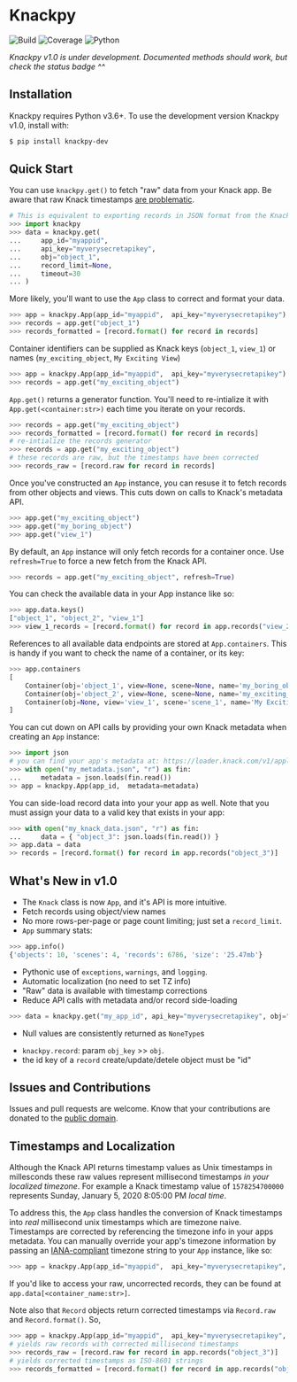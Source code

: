 # Knackpy

![Build](https://github.com/cityofaustin/knackpy/workflows/Build/badge.svg?branch=v1.0.0)
![Coverage](https://raw.githubusercontent.com/cityofaustin/knackpy/dev/coverage.svg)
![Python](https://img.shields.io/badge/Python-v3.6+-blue)

_Knackpy v1.0 is under development. Documented methods should work, but check the status badge ^^_

## Installation

Knackpy requires Python v3.6+. To use the development version Knackpy v1.0, install with:

```bash
$ pip install knackpy-dev
```

## Quick Start

You can use `knackpy.get()` to fetch "raw" data from your Knack app. Be aware that raw Knack timestamps [are problematic]().

```python
# This is equivalent to exporting records in JSON format from the Knack Builder
>>> import knackpy
>>> data = knackpy.get(
...     app_id="myappid",
...     api_key="myverysecretapikey",
...     obj="object_1",
...     record_limit=None,
...     timeout=30
... )
```

More likely, you'll want to use the `App` class to correct and format your data.

```python
>>> app = knackpy.App(app_id="myappid",  api_key="myverysecretapikey")
>>> records = app.get("object_1")
>>> records_formatted = [record.format() for record in records]
```

Container identifiers can be supplied as Knack keys (`object_1`, `view_1`) or names (`my_exciting_object`, `My Exciting View`)

```python
>>> app = knackpy.App(app_id="myappid",  api_key="myverysecretapikey")
>>> records = app.get("my_exciting_object")
```

`App.get()` returns a generator function. You'll need to re-intialize it with `App.get(<container:str>)` each time you iterate on your records.

```python
>>> records = app.get("my_exciting_object")
>>> records_formatted = [record.format() for record in records]
# re-intialize the records generator
>>> records = app.get("my_exciting_object")
# these records are raw, but the timestamps have been corrected
>>> records_raw = [record.raw for record in records]
```

Once you've constructed an `App` instance, you can resuse it to fetch records from other objects and views. This cuts down on calls to Knack's metadata API.

```python
>>> app.get("my_exciting_object")
>>> app.get("my_boring_object")
>>> app.get("view_1")
```

By default, an `App` instance will only fetch records for a container once. Use `refresh=True` to force a new fetch from the Knack API.

```python
>>> records = app.get("my_exciting_object", refresh=True)
```

You can check the available data in your App instance like so:

```python
>>> app.data.keys()
["object_1", "object_2", "view_1"]
>>> view_1_records = [record.format() for record in app.records("view_22")]
```

References to all available data endpoints are stored at `App.containers`. This is handy if you want to check the name of a container, or its key:

```python
>>> app.containers
[
    Container(obj='object_1', view=None, scene=None, name='my_boring_object'),
    Container(obj='object_2', view=None, scene=None, name='my_exciting_object'),
    Container(obj=None, view='view_1', scene='scene_1', name='My Exciting View'),
]
```

You can cut down on API calls by providing your own Knack metadata when creating an `App` instance:

```python
>>> import json
# you can find your app's metadata at: https://loader.knack.com/v1/applications/<app_id:str>"
>>> with open("my_metadata.json", "r") as fin:
...     metadata = json.loads(fin.read())
>> app = knackpy.App(app_id,  metadata=metadata)
```

You can side-load record data into your your app as well. Note that you must assign your data to a valid key that exists in your app:

```python
>>> with open("my_knack_data.json", "r") as fin:
...     data = { "object_3": json.loads(fin.read()) }
>> app.data = data
>> records = [record.format() for record in app.records("object_3")]
```

## What's New in v1.0

- The `Knack` class is now `App`, and it's API is more intuitive.
- Fetch records using object/view names
- No more rows-per-page or page count limiting; just set a `record_limit`.
- `App` summary stats:

```python
>>> app.info()
{'objects': 10, 'scenes': 4, 'records': 6786, 'size': '25.47mb'}
```

- Pythonic use of `exceptions`, `warnings`, and `logging`.
- Automatic localization (no need to set TZ info)
- "Raw" data is available with timestamp corrections
- Reduce API calls with metadata and/or record side-loading

```python
>>> data = knackpy.get("my_app_id", api_key="myverysecretapikey", obj="object_3", record_limit=10)
```

- Null values are consistently returned as `NoneType`s

* `knackpy.record`: param `obj_key` >> `obj`.
* the id key of a `record` create/update/detele object must be "id"

## Issues and Contributions

Issues and pull requests are welcome. Know that your contributions are donated to the [public domain](https://github.com/cityofaustin/knackpy/blob/master/LICENSE.md).

## Timestamps and Localization

Although the Knack API returns timestamp values as Unix timestamps in millesconds these raw values represent millisecond timestamps _in your localized timezone_. For example a Knack timestamp value of `1578254700000` represents Sunday, January 5, 2020 8:05:00 PM _local time_.

To address this, the `App` class handles the conversion of Knack timestamps into _real_ millisecond unix timestamps which are timezone naive. Timestamps are corrected by referencing the timezone info in your apps metadata. You can manually override your app's timezone information by passing an [IANA-compliant](https://en.wikipedia.org/wiki/List_of_tz_database_time_zones) timezone string to your `App` instance, like so:

```python
>>> app = knackpy.App(app_id="myappid",  api_key="myverysecretapikey", tzinfo="US/Eastern")
```

If you'd like to access your raw, uncorrected records, they can be found at `app.data[<container_name:str>]`.

Note also that `Record` objects return corrected timestamps via `Record.raw` and `Record.format()`. So,

```python
>>> app = knackpy.App(app_id="myappid",  api_key="myverysecretapikey", tzinfo="US/Eastern")
# yields raw records with corrected millisecond timestamps
>>> records_raw = [record.raw for record in app.records("object_3")]
# yields corrected timestamps as ISO-8601 strings
>>> records_formatted = [record.format() for record in app.records("object_3")]
```
